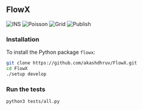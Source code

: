 ## FlowX

![INS](https://github.com/akashdhruv/FlowX/workflows/INS/badge.svg)
![Poisson](https://github.com/akashdhruv/FlowX/workflows/Poisson/badge.svg)
![Grid](https://github.com/akashdhruv/FlowX/workflows/Grid/badge.svg)
![Publish](https://github.com/akashdhruv/FlowX/workflows/Publish/badge.svg)

### Installation

To install the Python package `flowx`:

```bash
git clone https://github.com/akashdhruv/FlowX.git
cd FlowX
./setup develop
```

### Run the tests

```bash
python3 tests/all.py
```
